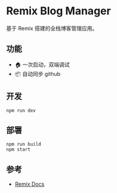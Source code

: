 # Remix Blog Manager

基于 Remix 搭建的全栈博客管理应用。

## 功能

- 🏠 一次启动，双端调试
- 📦 自动同步 github

## 开发

```shell
npm run dev
```

## 部署

```shell
npm run build
npm start
```

## 参考

- [Remix Docs](https://remix.run/docs)